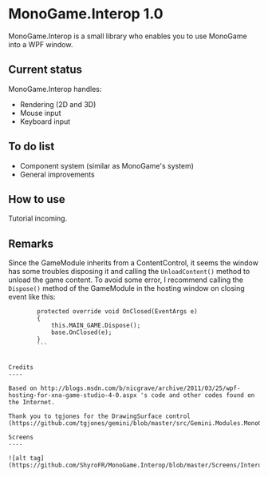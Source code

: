 MonoGame.Interop 1.0
====

MonoGame.Interop is a small library who enables you to use MonoGame into a WPF window.

Current status
----

MonoGame.Interop handles:

- Rendering (2D and 3D)
- Mouse input
- Keyboard input

To do list
----

- Component system (similar as MonoGame's system)
- General improvements

How to use
----

Tutorial incoming.

Remarks
----

Since the GameModule inherits from a ContentControl, it seems the window has some troubles disposing it and calling the ```UnloadContent()``` method to unload the game content.
To avoid some error, I recommend calling the ```Dispose()``` method of the GameModule in the hosting window on closing event like this:

```
        protected override void OnClosed(EventArgs e)
        {
            this.MAIN_GAME.Dispose();
            base.OnClosed(e);
        }
		```


Credits
----

Based on http://blogs.msdn.com/b/nicgrave/archive/2011/03/25/wpf-hosting-for-xna-game-studio-4-0.aspx 's code and other codes found on the Internet.

Thank you to tgjones for the DrawingSurface control (https://github.com/tgjones/gemini/blob/master/src/Gemini.Modules.MonoGame/Controls/DrawingSurface.cs)

Screens
----

![alt tag](https://github.com/ShyroFR/MonoGame.Interop/blob/master/Screens/Interop.PNG)
